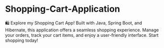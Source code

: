 # Shopping-Cart-Application
🛍️ Explore my Shopping Cart App! Built with Java, Spring Boot, and Hibernate, this application offers a seamless shopping experience. Manage your orders, track your cart items, and enjoy a user-friendly interface. Start shopping today!
